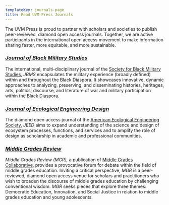 ```yaml
---
templateKey: journals-page
title: Read UVM Press Journals
---
```

The UVM Press is proud to partner with scholars and societies to publish peer-reviewed, diamond open access journals. Together, we are active participants in the international open access movement to make information sharing faster, more equitable, and more sustainable. 

### *[J﻿ournal of Black Military Studies](https://journals.uvm.edu/jbms)*

The international, multi-disciplinary journal of the [Society for Black Military Studies](https://www.blackmilitarystudies.com/), *JBMS* encapsulates the military experience (broadly defined) within and throughout the Black Diaspora. It showcases innovative, dynamic approaches to analyzing, preserving, and disseminating histories, heritages, arts, politics, discourse, and literature of war and military participation within the Black Diaspora.

### *[Journal of Ecological Engineering Design](https://journals.uvm.edu/jeed/)*

The diamond open access journal of the [American Ecological Engineering Society](https://www.ecoeng.org/), *JEED* aims to expand understanding of the science and design of ecosystem processes, functions, and services and to amplify the role of design as scholarship in academic and professional communities.

### *[Middle Grades Review](https://journals.uvm.edu/mgr)*

[](https://journals.uvm.edu/mgr)*Middle Grades Review (MGR),* a publication of [Middle Grades Collaborative](https://middlegradescollaborative.org/), provides a provocative forum for debate within the field of middle grades education. Inviting a critical perspective, *MGR* is a peer-reviewed, diamond open access venue for scholars and practitioners who wish to broaden the discourse of middle grades education by challenging conventional wisdom. *MGR* seeks pieces that explore three themes: Democratic Education, Innovation, and Social Justice in relation to middle grades education and young adolescents.